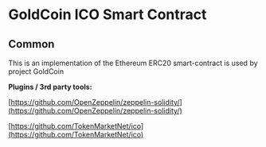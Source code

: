 # GoldCoin ICO Smart Contract

## Common

This is an implementation of the Ethereum ERC20 smart-contract is used by project GoldCoin

<b>Plugins / 3rd party tools:</b>

[https://github.com/OpenZeppelin/zeppelin-solidity/](https://github.com/OpenZeppelin/zeppelin-solidity/)

[https://github.com/TokenMarketNet/ico](https://github.com/TokenMarketNet/ico)